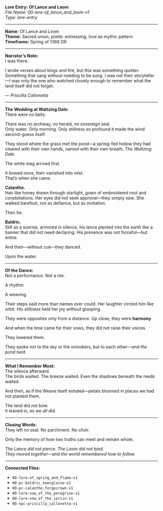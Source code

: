 **Lore Entry: Of Lance and Loom**  
*File Name: 00-lore-of_lance_and_loom-v1*  
*Type: lore-entry*

---

**Name:** Of Lance and Loom  
**Theme:** Sacred union, poetic witnessing, love as mythic pattern  
**Timeframe:** Spring of 1366 DR

---

**Narrator’s Note:**  
I was there.

I wrote verses about kings and fire, but this was something quieter. Something that sang without needing to be sung. I was not their storyteller—I was only the one who watched closely enough to remember what the land itself did not forget.

— *Priscilla Callonetta*

---

**The Wedding at Waltzing Dale:**  
There were no bells.

There was no archway, no herald, no sovereign seal.  
Only water. Only morning. Only stillness so profound it made the wind second-guess itself.

They stood where the grass met the pond—a spring-fed hollow they had cleared with their own hands, named with their own breath. *The Waltzing Dale.*

The white stag arrived first.

It bowed once, then vanished into mist.  
That’s when she came.

**Calanthe.**  
Hair like honey drawn through starlight, gown of embroidered root and constellations. Her eyes did not seek approval—they simply *saw*. She walked barefoot, not as defiance, but as invitation.

Then he.

**Baldric.**  
Still as a sunrise, armored in silence, his lance planted into the earth like a banner that did not need declaring. His presence was not forceful—but entire.

And then—without cue—they danced.

Upon the water.

---

**Of the Dance:**  
Not a performance. Not a rite.

A rhythm.

A weaving.

Their steps said more than names ever could. Her laughter circled him like orbit. His stillness held her joy without grasping.

They were opposites only from a distance. Up close, they were **harmony**.

And when the time came for their vows, they did not raise their voices.

They lowered them.

They spoke not to the sky or the onlookers, but to each other—*and the pond held.*

---

**What I Remember Most:**  
The silence afterward.  
The birds waited. The breeze waited. Even the shadows beneath the reeds waited.

And then, as if the Weave itself exhaled—petals bloomed in places we had not planted them.

The land did not bow.  
It leaned in, *as we all did.*

---

**Closing Words:**  
They left no seal. No parchment. No choir.

Only the memory of how two truths can meet and remain whole.

*The Lance did not pierce. The Loom did not bind.  
They moved together—and the world remembered how to follow.*

---

**Connected Files:**  
- `00-lore-of_spring_and_flame-v1`  
- `00-pc-baldric_keenglaive-v1`  
- `00-pc-calanthe_forgecrown-v1`  
- `00-lore-vow_of_the_peregrine-v1`  
- `00-lore-vow_of_the_ieriin-v1`  
- `00-npc-priscilla_callonetta-v1`